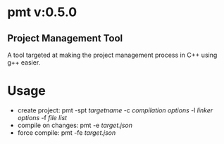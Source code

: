 # pmt v:0.5.0

## Project Management Tool

A tool targeted at making the project management process in C++ using g++ easier.

# Usage

* create project: pmt -spt *targetname* -c *compilation  options* -l *linker options* -f *file list*
* compile on changes: pmt -e *target.json*
* force compile: pmt -fe *target.json*